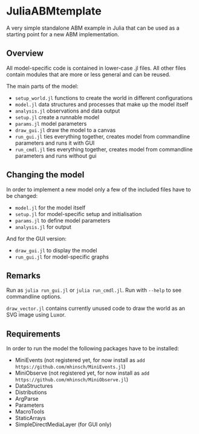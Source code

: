 # JuliaABMtemplate

A very simple standalone ABM example in Julia that can be used as a starting point for a new ABM implementation.

## Overview

All model-specific code is contained in lower-case .jl files. All other files contain modules that are more or less general and can be reused.

The main parts of the model:

- `setup_world.jl` functions to create the world in different configurations
- `model.jl` data structures and processes that make up the model itself
- `analysis.jl` observations and data output
- `setup.jl` create a runnable model
- `params.jl` model parameters
- `draw_gui.jl` draw the model to a canvas
- `run_gui.jl` ties everything together, creates model from commandline parameters and runs it with GUI
- `run_cmdl.jl` ties everything together, creates model from commandline parameters and runs without gui

## Changing the model

In order to implement a new model only a few of the included files have to be changed:

- `model.jl` for the model itself
- `setup.jl` for model-specific setup and initialisation
- `params.jl` to define model parameters
- `analysis.jl` for output

And for the GUI version:

- `draw_gui.jl` to display the model
- `run_gui.jl` for model-specific graphs


## Remarks

Run as `julia run_gui.jl` or `julia run_cmdl.jl`. Run with `--help` to see commandline options.


`draw_vector.jl` contains currently unused code to draw the world as an SVG image using Luxor.


## Requirements

In order to run the model the following packages have to be installed:

- MiniEvents (not registered yet, for now install as `add https://github.com/mhinsch/MiniEvents.jl`)
- MiniObserve (not registered yet, for now install as `add https://github.com/mhinsch/MiniObserve.jl`)
- DataStructures
- Distributions
- ArgParse
- Parameters
- MacroTools
- StaticArrays
- SimpleDirectMediaLayer (for GUI only)

